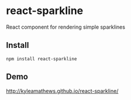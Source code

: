 react-sparkline
===============

React component for rendering simple sparklines

## Install
`npm install react-sparkline`

## Demo
http://kyleamathews.github.io/react-sparkline/
